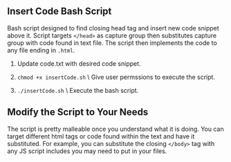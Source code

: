 ## Insert Code Bash Script
Bash script designed to find closing head tag and insert new code snippet above it. Script targets `</head>` as capture group then substitutes capture group with code found in text file. The script then implements the code to any file ending in `.html`.

1. Update code.txt with desired code snippet.

2. `chmod +x insertCode.sh` \\ Give user permssions to execute the script.

3. `./insertCode.sh` \\ Execute the bash script.

## Modify the Script to Your Needs

The script is pretty malleable once you understand what it is doing. You can target different html tags or code found within the text and have it substituted. For example, you can substitute the closing `</body>` tag with any JS script includes you may need to put in your files.
